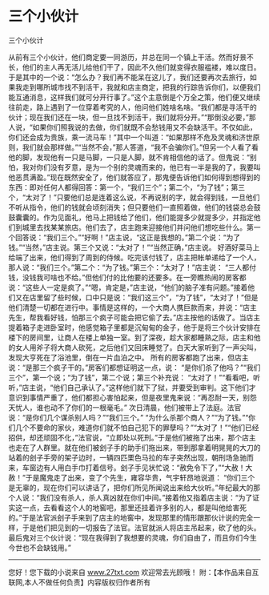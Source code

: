 # 三个小伙计

三个小伙计 

从前有三个小伙计，他们商定要一同游历，并总在同一个镇上干活。然而好景不长，他们的主人再无活儿给他们干了，因此不久他们就变得衣服褴褛，难以度日。于是其中的一个说：“怎么办？我们再不能呆在这儿了，我们还要再次去旅行，如果我走到哪所城市找不到活干，我就和店主商定，把我的行踪告诉你们，以便我们能互通消息，这样我们就可分开行事了。”这个主意倒是个万全之策，他们便又继续往前走，路上遇到了一位穿着考究的人，他问他们姓啥名啥。“我们都是寻活干的伙计；现在我们还在一块，但一旦找不到活干，我们就将分开。”“那倒没必要，”那人说，“如果你们照我说的去做，你们就既不会愁钱用又不会缺活干。不仅如此，你们还会成为贵族，乘一流马车！”其中一个叫道：“如果那样不危及灵魂和济世原则，我们就会那样做。”“当然不会，”那人答道，“我不会骗你们。”但另一个人看了看他的脚，发现他有一只是马脚，一只是人脚，就不肯相信他的话了。但鬼说：“别怕，我对你们没有歹意，是为一个别的灵魂而来的，他已有一半是我的了，我要叫他恶贯满盈。”现在既然安全了，他们就答应了，那鬼便告诉他们如何得到想得到的东西：即对任何人都得回答：第一个，“我们三个”；第二个，“为了钱”；第三个，“太对了！”只要他们总是连着这么说，不再说别的字，就会得到钱，一旦他们不听从指令，他们的钱就会顷刻消失；但只要他们一直照着做，他们的钱袋总会鼓鼓囊囊的。作为见面礼，他马上把钱给了他们，他们能提多少就提多少，并指定他们到城里去找某某旅店。他们去了，店主跑来迎接他们并问他们想吃些什么。第一个回答说：“我们三个。”“好啊！”店主说，“这正是我想的。”第二个说：“为了钱。”“当然，”店主说。第三个又说：“太对了！”“当然正确，”店主说。 
好酒好菜马上给端了出来，他们得到了周到的侍候。吃完该付钱了，店主把帐单递给了一个人，那人说：“我们三个。”第二个：“为了钱。”第三个：“太对了！”店主说： 
“三人都付钱，没钱我可啥也不给。”但他们付的比他要的还要多。在一旁瞧热闹的房客都说：“这些人一定是疯了。”“嗯，肯定是，”店主说，“他们的脑子准有问题。”接着他们又在店里留了些时候，口中只是说：“我们这三个”，“为了钱”，“太对了！”但是他们清楚一切都在进行中。事情是这样的，一个大商人携巨款而来，并说：“店主先生，帮我看好钱，怕那三个疯子可能会把它偷了去。”店主按他的话做了。当店主提着箱子走进卧室时，他感觉箱子里都是沉甸甸的金子，他于是将三个伙计安排在楼下的房间里，让商人在楼上单独一室。到了深夜，趁大家都睡熟之际，店主和他的女人用斧子将大商人砍死，之后他们又回床睡觉了。白天大家听到了一声尖叫，发现大亨死在了浴池里，倒在一片血泊之中。 
所有的房客都跑了出来，但店主说：“是那三个疯子干的。”房客们都想证明这一点，说： 
“是你们杀了他吗？”“我们三个”，第一个说；“为了钱”，第二个说；第三个补充说： 
“太对了！”“看看吧，听听，”店主说，“他们自己承认了。”这样他们就下了狱，并要受到审判。这下他们才意识到事情严重了，他们都担心害怕起来，但是夜里鬼来说：“再忍耐一天，别怨天忧人，谁也动不了你们的一根毫毛。” 
次日清晨，他们被带上了法庭。法官说：“是你们几个谋杀别人吗？”“我们三个。” 
“为什么杀那个商人？”“为了钱。”“你们几个不要命的家伙，难道你们就不怕自己犯下的罪孽吗？”“太对了！”“他们已经招供，却还顽固不化，”法官说，“立即处以死刑。”于是他们被拖了出来，那个店主也走在了人群里。就在他们被刽子手的助手们拖出来，带到那拿着明晃晃的大刀的站着的刽子手旁的架子边时，一辆四匹栗色马拉的车子突然出现，朝刑场急驰而来，车窗边有人用白手巾打着信号。刽子手见状忙说：“赦免令下了，”“大赦！大赦！”于是魔鬼走了出来，变了个先生，雍容华贵，气宇轩昂地说道： 
“你们三个是无辜的，现在你们可以讲话了，把你们所见所闻说出来给大伙听。”年纪最大的那个人说：“我们没有杀人，杀人真凶就在你们中间。”接着他又指着店主说：“为了证实这一点，去看看这个人的地窖吧，那里还挂着许多别的人，都是叫他给害死的。”于是法官派刽子手来到了店主的地窖中，发现那里的情形跟那伙计说的完全一样，于是他们把见到的一切报告了法官。法官就派人将店主吊起来，砍了他的头。最后鬼对三个伙计说：“现在我得到了我想要的灵魂，你们自由了，而且你们今生今世也不会缺钱用。” 

                  
--------------------
您好！您下载的小说来自 www.27txt.com 欢迎常去光顾哦！
附：【本作品来自互联网,本人不做任何负责】内容版权归作者所有